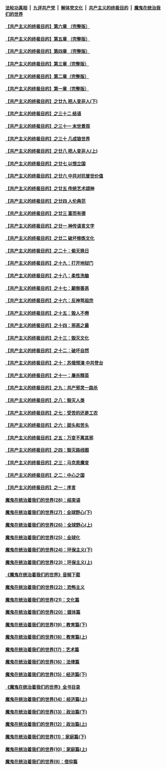 

####  [法轮功真相](../../../../basic/blob/master/README.md?t=05220332) &nbsp;|&nbsp; [九评共产党](../../../../9ping.md/blob/master/README.md?t=05220332) &nbsp;|&nbsp; [解体党文化](../../../../jtdwh.md/blob/master/README.md?t=05220332)  &nbsp;|&nbsp; [共产主义的终极目的](../../../../gczydzjmd.md/blob/master/README.md?t=05220332) &nbsp;|&nbsp; [魔鬼在统治我们的世界](../../../../mgztzwmdsj.md/blob/master/README.md?t=05220332) 

#### [【共产主义的终极目的】第六章 （完整版）](../pages/nsc422/n11428913.md?t=05220332) 

#### [【共产主义的终极目的】第五章 （完整版）](../pages/nsc422/n11428912.md?t=05220332) 

#### [【共产主义的终极目的】第四章 （完整版）](../pages/nsc422/n11428907.md?t=05220332) 

#### [【共产主义的终极目的】第三章（完整版）](../pages/nsc422/n11428848.md?t=05220332) 

#### [【共产主义的终极目的】第二章（完整版）](../pages/nsc422/n11428831.md?t=05220332) 

#### [【共产主义的终极目的】第一章（完整版）](../pages/nsc422/n11417651.md?t=05220332) 

#### [【共产主义的终极目的】之廿九 把人变非人(下)](../pages/nsc422/n11344140.md?t=05220332) 

#### [【共产主义的终极目的】之三十二 结语](../pages/nsc422/n11360535.md?t=05220332) 

#### [【共产主义的终极目的】之三十一 末世景观](../pages/nsc422/n11351129.md?t=05220332) 

#### [【共产主义的终极目的】之三十 几成狼世界](../pages/nsc422/n11348280.md?t=05220332) 

#### [【共产主义的终极目的】之廿八 把人变非人(上)](../pages/nsc422/n11340492.md?t=05220332) 

#### [【共产主义的终极目的】之廿七 以恨立国](../pages/nsc422/n11336944.md?t=05220332) 

#### [【共产主义的终极目的】之廿六 中共对抗普世价值](../pages/nsc422/n11324785.md?t=05220332) 

#### [【共产主义的终极目的】之廿五 传统艺术颂神](../pages/nsc422/n11296396.md?t=05220332) 

#### [【共产主义的终极目的】之廿四 人伦典范](../pages/nsc422/n11296397.md?t=05220332) 

#### [【共产主义的终极目的】之廿三 富而有德](../pages/nsc422/n11283598.md?t=05220332) 

#### [【共产主义的终极目的】之廿一 神传语言文字](../pages/nsc422/n11263265.md?t=05220332) 

#### [【共产主义的终极目的】之廿二 破坏修炼文化](../pages/nsc422/n11245728.md?t=05220332) 

#### [【共产主义的终极目的】之二十：偷天换日](../pages/nsc422/n11238846.md?t=05220332) 

#### [【共产主义的终极目的】之十九：打开地狱门](../pages/nsc422/n11206376.md?t=05220332) 

#### [【共产主义的终极目的】之十八：柔性洗脑](../pages/nsc422/n11199994.md?t=05220332) 

#### [【共产主义的终极目的】之十七：颠倒善恶](../pages/nsc422/n11179782.md?t=05220332) 

#### [【共产主义的终极目的】之十六：反神骂祖宗](../pages/nsc422/n11166798.md?t=05220332) 

#### [【共产主义的终极目的】之十五：毁人不倦](../pages/nsc422/n11166792.md?t=05220332) 

#### [【共产主义的终极目的】之十四：邪恶之最](../pages/nsc422/n11150249.md?t=05220332) 

#### [【共产主义的终极目的】之十三：毁灭文化](../pages/nsc422/n11135227.md?t=05220332) 

#### [【共产主义的终极目的】之十二：破坏自然](../pages/nsc422/n11135214.md?t=05220332) 

#### [【共产主义的终极目的】之十：苏俄预演 中共登台](../pages/nsc422/n11118424.md?t=05220332) 

#### [【共产主义的终极目的】之十一：屠杀精英](../pages/nsc422/n11118442.md?t=05220332) 

#### [【共产主义的终极目的】之九：共产邪灵一路杀](../pages/nsc422/n11114139.md?t=05220332) 

#### [【共产主义的终极目的】之八：毁灭人类](../pages/nsc422/n11108503.md?t=05220332) 

#### [【共产主义的终极目的】之七：受苦的还是工农](../pages/nsc422/n11101809.md?t=05220332) 

#### [【共产主义的终极目的】之六：甜头和苦头](../pages/nsc422/n11096971.md?t=05220332) 

#### [【共产主义的终极目的】之五：万变不离其邪](../pages/nsc422/n11091285.md?t=05220332) 

#### [【共产主义的终极目的】之四：毁灭路线图](../pages/nsc422/n11086284.md?t=05220332) 

#### [【共产主义的终极目的】之三：马克思魔变](../pages/nsc422/n11061941.md?t=05220332) 

#### [【共产主义的终极目的】之二：中心之国](../pages/nsc422/n11047728.md?t=05220332) 

#### [【共产主义的终极目的】之一：序言](../pages/nsc422/n11086077.md?t=05220332) 

#### [魔鬼在统治着我们的世界(28)：结束语](../pages/nsc422/n10936246.md?t=05220332) 

#### [魔鬼在统治着我们的世界(27)：全球野心(下)](../pages/nsc422/n10928319.md?t=05220332) 

#### [魔鬼在统治着我们的世界(26)：全球野心(上)](../pages/nsc422/n10900318.md?t=05220332) 

#### [魔鬼在统治着我们的世界(25)：全球化](../pages/nsc422/n10788205.md?t=05220332) 

#### [魔鬼在统治着我们的世界(24)：环保主义(下)](../pages/nsc422/n10695307.md?t=05220332) 

#### [魔鬼在统治着我们的世界(23)：环保主义(上)](../pages/nsc422/n10688613.md?t=05220332) 

#### [《魔鬼在统治着我们的世界》音频下载](../pages/nsc422/n10635553.md?t=05220332) 

#### [魔鬼在统治着我们的世界(22)：恐怖主义](../pages/nsc422/n10614727.md?t=05220332) 

#### [魔鬼在统治着我们的世界(21)：文化篇](../pages/nsc422/n10597706.md?t=05220332) 

#### [魔鬼在统治着我们的世界(20)：媒体篇](../pages/nsc422/n10586579.md?t=05220332) 

#### [魔鬼在统治着我们的世界(19)：教育篇(下)](../pages/nsc422/n10564808.md?t=05220332) 

#### [魔鬼在统治着我们的世界(18)：教育篇(上)](../pages/nsc422/n10526970.md?t=05220332) 

#### [魔鬼在统治着我们的世界(17)：艺术篇](../pages/nsc422/n10499093.md?t=05220332) 

#### [魔鬼在统治着我们的世界(16)：法律篇](../pages/nsc422/n10485969.md?t=05220332) 

#### [魔鬼在统治着我们的世界(15)：经济篇(下)](../pages/nsc422/n10469975.md?t=05220332) 

#### [《魔鬼在统治着我们的世界》全书目录](../pages/nsc422/n10464261.md?t=05220332) 

#### [魔鬼在统治着我们的世界(14)：经济篇(上)](../pages/nsc422/n10457370.md?t=05220332) 

#### [魔鬼在统治着我们的世界(13)：政治篇(下)](../pages/nsc422/n10448270.md?t=05220332) 

#### [魔鬼在统治着我们的世界(12)：政治篇(上)](../pages/nsc422/n10444576.md?t=05220332) 

#### [魔鬼在统治着我们的世界(11)：家庭篇(下)](../pages/nsc422/n10440961.md?t=05220332) 

#### [魔鬼在统治着我们的世界(10)：家庭篇(上)](../pages/nsc422/n10435448.md?t=05220332) 

#### [魔鬼在统治着我们的世界(9)：信仰篇](../pages/nsc422/n10432159.md?t=05220332) 


